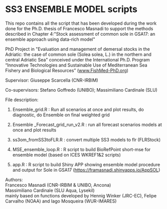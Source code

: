 # SS3 ENSEMBLE MODEL scripts

This repo contains all the script that has been developed during the work done for the Ph.D. thesis of Francesco Masnadi to support the methods described in Chapter 4:"Stock assessment of common sole in GSA17: an ensemble approach using data-rich model"

PhD Project in "Evaluation and management of demersal stocks in the Adriatic: the case of common sole (Solea solea, L.) in the northern and central Adriatic Sea" conceived under the International Ph.D. Program “Innovative Technologies and Sustainable Use of Mediterranean Sea Fishery and Biological Resources” (www.FishMed-PhD.org)

Supervisor: Giuseppe Scarcella (CNR-IRBIM)

Co-supervisors: Stefano Goffredo (UNIBO); Massimiliano Cardinale (SLU)


File description:

1) Ensemble_grid.R : Run all scenarios at once and plot results, do diagnostic, do Ensemble on final weighted grid

2) Ensemble _Forecast_grid_run_v2.R : run all forecast scenarios models at once and plot results

3) ss3om_fromSS3toFLR.R : convert multiple SS3 models to flr (FLRStock)

4) MSE_ensemble_loop.R : R script to build BioRefPoint short-mse for ensemble model (based on ICES WKREF1&2 scripts)

5) app.R :  R script to build Shiny APP showing ensemble model procedure and output for Sole in GSA17 (https://framasnadi.shinyapps.io/AppSOL)

Authors:                                                                                          
Francesco Masnadi (CNR-IRBIM & UNIBO, Ancona)                                                     
Massimiliano Cardinale (SLU Aqua, Lysekil)                                                        
mainly based on functions developed by Hennig Winker (JRC-EC), Felipe Carvalho (NOAA) and Iago Mosqueira (WUR-IMARES)

 
